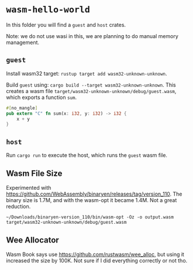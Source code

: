 # `wasm-hello-world`

In this folder you will find a `guest` and `host` crates. 

Note: we do not use wasi in this, we are planning to do manual memory management.

## `guest`

Install wasm32 target: `rustup target add wasm32-unknown-unknown`.

Build `guest` using: `cargo build --target wasm32-unknown-unknown`. This creates a wasm file
`target/wasm32-unknown-unknown/debug/guest.wasm`, which exports a function `sum`.

```rust
#[no_mangle]
pub extern "C" fn sum(x: i32, y: i32) -> i32 {
    x + y
}
```

## `host`

Run `cargo run` to execute the host, which runs the `guest` wasm file.

## Wasm File Size

Experimented with https://github.com/WebAssembly/binaryen/releases/tag/version_110. The binary size is 1.7M, and
with the wasm-opt it became 1.4M. Not a great reduction.

`~/Downloads/binaryen-version_110/bin/wasm-opt -Oz -o output.wasm target/wasm32-unknown-unknown/debug/guest.wasm`

## Wee Allocator

Wasm Book says use https://github.com/rustwasm/wee_alloc, but using it increased the size by 100K. Not sure if I did
everything correctly or not tho.

